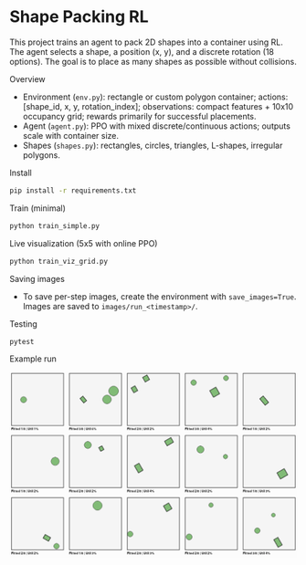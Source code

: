 # Shape Packing RL

This project trains an agent to pack 2D shapes into a container using RL. The agent selects a shape, a position (x, y), and a discrete rotation (18 options). The goal is to place as many shapes as possible without collisions.

Overview
- Environment (`env.py`): rectangle or custom polygon container; actions: [shape_id, x, y, rotation_index]; observations: compact features + 10x10 occupancy grid; rewards primarily for successful placements.
- Agent (`agent.py`): PPO with mixed discrete/continuous actions; outputs scale with container size.
- Shapes (`shapes.py`): rectangles, circles, triangles, L-shapes, irregular polygons.

Install
```bash
pip install -r requirements.txt
```

Train (minimal)
```bash
python train_simple.py
```

Live visualization (5x5 with online PPO)
```bash
python train_viz_grid.py
```

Saving images
- To save per-step images, create the environment with `save_images=True`. Images are saved to `images/run_<timestamp>/`.

Testing
```bash
pytest
```

Example run

![run](run.png)